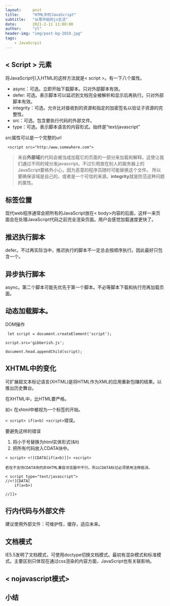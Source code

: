 ```yaml
---
layout:     post
title:      "HTML中的JavaScript"
subtitle:   "从零开始的js生活"
date:       2021-2-11 11:00:00
author:     "zl"
header-img: "img/post-bg-2019.jpg"
tags:
    - JavaScrpit
---
```


##  < Script > 元素

将JavaScript引入HTML的这样方法就是< script >。有一下八个属性。

- async：可选。立即开始下载脚本。只对外部脚本有效。
- defer: 可选。表示脚本可以延迟到文档完全被解析和显示后再执行。只对外部脚本有效。
- integrity：可选。允许比对接收到的资源和指定的加密签名以验证子资源的完整性。
- src：可选。包含要执行代码的外部文件。
- type：可选。表示脚本语言的内容形式。始终是"text/javascript"

src属性可以是一个完整的url

`` <script src="http:/www.somewhere.com">``

> 来自**外部域**的代码会被当成加载它的页面的一部分来加载和解释。这使让我们通过不同的域分发javascript。不过引用放在别人的服务器上的JavaScript要格外小心，因为恶意的程序员随时可能替换这个文件。
> 所以要确保该域是自己的，或者是一个可信的来源。**integrity**就是防范这种问题的属性。

## 标签位置

现代web程序通常会把所有的JavaScript放在< body>内容的后面，这样一来页面会在处理JavaScript代码之前完全渲染页面。用户会感觉加载速度更快了。

## 推迟执行脚本

defer。不过再实际当中，推迟执行的脚本不一定总会按顺序执行。因此最好只包含一个。

## 异步执行脚本

async。第二个脚本可能先优先于第一个脚本。不必等脚本下载和执行完再加载页面。

## 动态加载脚本。 

DOM操作

`` let script = document.createElement('script');``

``script.src='gibberish.js';``

``document.head.appendChild(script);``

## XHTML中的变化

可扩展超文本标记语言(XHTML)是将HTML作为XML的应用重新包赚的结果。以推出历史舞台。

在XHTML中，比HTML要严格。

如< 在xhtml中被视为一个标签的开始。

``< script> if(a<b) <script>``错误。

要避免这样的错误

1. 将小于号替换为html实体形式(&lt)
2. 把所有代码放入CDATA块中。

``< script> <![CDATA[if(a<b)]]> <script>``

    若在不支持CDATA块的非XHTML兼容浏览器中不行。所以CDATA标记必须使用注释抵消。

    < script type="text/javascript">
    //<![CDATA[
        if(a<b>)

    //]]>

## 行内代码与外部文件

建议使用外部文件：可维护性，缓存，适应未来。

## 文档模式

IE5.5发明了文档模式，可使用doctype切换文档模式。最初有混杂模式和标准模式。主要区别只体现在通过css渲染的内容方面，JavaScript也有关联影响。

## < nojavascript模式>

## 小结